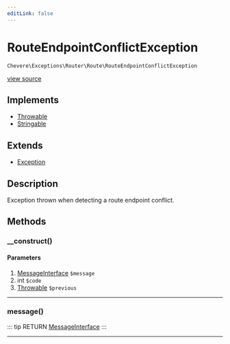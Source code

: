 ```yaml
---
editLink: false
---
```


# RouteEndpointConflictException

`Chevere\Exceptions\Router\Route\RouteEndpointConflictException`

[view source](https://github.com/chevere/chevere/blob/master/Router/Route/RouteEndpointConflictException.php)

## Implements

- [Throwable](https://www.php.net/manual/class.throwable)
- [Stringable](https://www.php.net/manual/class.stringable)

## Extends

- [Exception](../../Core/Exception.md)

## Description

Exception thrown when detecting a route endpoint conflict.

## Methods

### __construct()

#### Parameters

1. [MessageInterface](../../../Interfaces/Message/MessageInterface.md) `$message`
2. int `$code`
3. [Throwable](https://www.php.net/manual/class.throwable) `$previous`

---

### message()

::: tip RETURN
[MessageInterface](../../../Interfaces/Message/MessageInterface.md)
:::

---
